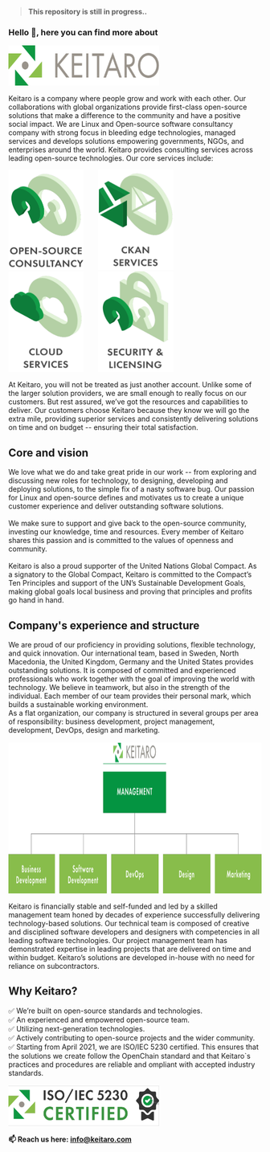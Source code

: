 > **This repository is still in progress..**
### Hello 👋, here you can find more about
<img src="images/keitaro.png" width="300" height="80">

Keitaro is a company where people grow and work with each other. Our collaborations with global organizations provide first-class open-source solutions that make a difference to the community and have a positive social impact. We are Linux and Open-source software consultancy company with strong focus in bleeding edge technologies, managed services and develops solutions empowering governments, NGOs, and enterprises around the world. Keitaro provides consulting services across leading open-source technologies. Our core services include:
</br>

<img src="images/open-source.png" width="150" height="200"><span>&emsp;&emsp;</span><img src="images/ckan.png" width="150" height="200"><span>&emsp;&emsp;</span><img src="images/cloud-services.png" width="150" height="200"><span>&emsp;&emsp;</span><img src="images/serucity-licensing.png" width="150" height="200">

At Keitaro, you will not be treated as just another account. Unlike some of the larger solution providers, we are small enough to really focus on our customers. But rest assured, we’ve got the resources and capabilities to deliver. Our customers choose Keitaro because they know we will go the extra mile, providing superior services and consistently delivering solutions on time and on budget -- ensuring their total satisfaction.

## Core and vision
We love what we do and take great pride in our work -- from exploring and discussing new roles for technology, to designing, developing and deploying solutions, to the simple fix of a nasty software bug. Our passion for Linux and open-source defines and motivates us to create a unique customer experience and deliver outstanding software solutions. </br> </br>
We make sure to support and give back to the open-source community, investing our knowledge, time and resources. Every member of Keitaro shares this passion and is committed to the values of openness and community. </br> </br>
Keitaro is also a proud supporter of the United Nations Global Compact. As a signatory to the Global Compact, Keitaro is committed to the Compact’s Ten Principles and support of the UN’s Sustainable Development Goals, making global goals local business and proving that principles and profits go hand in hand. </br>


## Company's experience and structure
We are proud of our proficiency in providing solutions, flexible technology, and quick innovation. Our international team, based in Sweden, North Macedonia, the United Kingdom, Germany and the United States provides outstanding solutions. It is composed of committed and experienced professionals who work together with the goal of improving the world with technology. We believe in teamwork, but also in the strength of the individual. Each member of our team provides their personal mark, which builds a sustainable working environment. </br>
As a flat organization, our company is structured in several groups per area of responsibility: business development, project management, development, DevOps, design and marketing.  </br></br>
 <img src="images/management.png" width="1200" height="300">
 
Keitaro is financially stable and self-funded and led by a skilled management team honed by decades of experience successfully delivering technology-based solutions. Our technical team is composed of creative and disciplined software developers and designers with competencies in all leading software technologies. Our project management team has demonstrated expertise in leading projects that are delivered on time and within budget. 
Keitaro’s solutions are developed in-house with no need for reliance on subcontractors.


## Why Keitaro?
✅ We’re built on open-source standards and technologies. </br>
✅ An experienced and empowered open-source team. </br>
✅ Utilizing next-generation technologies. </br>
✅ Actively contributing to open-source projects and the wider community. </br>
✅ Starting from April 2021, we are ISO/IEC 5230 certified. This ensures that the solutions we create follow the OpenChain standard and that Keitaro`s practices and procedures are reliable and ompliant with accepted industry standards. </br></br>
<img src="images/iso.png" width="300" height="80">

<!---
## Products
- **Open-source** </br>
Keitaro provides consulting services across leading open-source technologies, utilizing various models that follow our clients through every step of the way. We design and develop open-source solutions to empower companies, nonprofit organizations and governments right across the world.</br>
We’re passionate about open-source technologies and they form an essential part of our growing business. Utilizing open-source solutions can lead to a wide variety of benefits for your company including improved costs, greater flexibility, security and accountability – which is what motivates us to keep innovating.

-

## Services:

## Technologies we use:
---->



**📫 Reach us here: info@keitaro.com**










